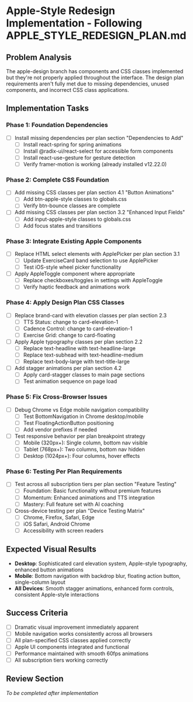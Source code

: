 # Apple-Style Redesign Implementation - Following APPLE_STYLE_REDESIGN_PLAN.md

## Problem Analysis
The apple-design branch has components and CSS classes implemented but they're not properly applied throughout the interface. The design plan requirements aren't fully met due to missing dependencies, unused components, and incorrect CSS class applications.

## Implementation Tasks

### Phase 1: Foundation Dependencies
- [ ] Install missing dependencies per plan section "Dependencies to Add"
  - [ ] Install react-spring for spring animations
  - [ ] Install @radix-ui/react-select for accessible form components  
  - [ ] Install react-use-gesture for gesture detection
  - [ ] Verify framer-motion is working (already installed v12.22.0)

### Phase 2: Complete CSS Foundation
- [ ] Add missing CSS classes per plan section 4.1 "Button Animations"
  - [ ] Add btn-apple-style classes to globals.css
  - [ ] Verify btn-bounce classes are complete
- [ ] Add missing CSS classes per plan section 3.2 "Enhanced Input Fields"
  - [ ] Add input-apple-style classes to globals.css
  - [ ] Add focus states and transitions

### Phase 3: Integrate Existing Apple Components
- [ ] Replace HTML select elements with ApplePicker per plan section 3.1
  - [ ] Update ExerciseCard band selection to use ApplePicker
  - [ ] Test iOS-style wheel picker functionality
- [ ] Apply AppleToggle component where appropriate
  - [ ] Replace checkboxes/toggles in settings with AppleToggle
  - [ ] Verify haptic feedback and animations work

### Phase 4: Apply Design Plan CSS Classes
- [ ] Replace brand-card with elevation classes per plan section 2.3
  - [ ] TTS Status: change to card-elevation-1
  - [ ] Cadence Control: change to card-elevation-1
  - [ ] Exercise Grid: change to card-floating
- [ ] Apply Apple typography classes per plan section 2.2
  - [ ] Replace text-headline with text-headline-large
  - [ ] Replace text-subhead with text-headline-medium
  - [ ] Replace text-body-large with text-title-large
- [ ] Add stagger animations per plan section 4.2
  - [ ] Apply card-stagger classes to main page sections
  - [ ] Test animation sequence on page load

### Phase 5: Fix Cross-Browser Issues
- [ ] Debug Chrome vs Edge mobile navigation compatibility
  - [ ] Test BottomNavigation in Chrome desktop/mobile
  - [ ] Test FloatingActionButton positioning
  - [ ] Add vendor prefixes if needed
- [ ] Test responsive behavior per plan breakpoint strategy
  - [ ] Mobile (320px+): Single column, bottom nav visible
  - [ ] Tablet (768px+): Two columns, bottom nav hidden
  - [ ] Desktop (1024px+): Four columns, hover effects

### Phase 6: Testing Per Plan Requirements
- [ ] Test across all subscription tiers per plan section "Feature Testing"
  - [ ] Foundation: Basic functionality without premium features
  - [ ] Momentum: Enhanced animations and TTS integration
  - [ ] Mastery: Full feature set with AI coaching
- [ ] Cross-device testing per plan "Device Testing Matrix"
  - [ ] Chrome, Firefox, Safari, Edge
  - [ ] iOS Safari, Android Chrome
  - [ ] Accessibility with screen readers

## Expected Visual Results
- **Desktop**: Sophisticated card elevation system, Apple-style typography, enhanced button animations
- **Mobile**: Bottom navigation with backdrop blur, floating action button, single-column layout
- **All Devices**: Smooth stagger animations, enhanced form controls, consistent Apple-style interactions

## Success Criteria
- [ ] Dramatic visual improvement immediately apparent
- [ ] Mobile navigation works consistently across all browsers
- [ ] All plan-specified CSS classes applied correctly
- [ ] Apple UI components integrated and functional
- [ ] Performance maintained with smooth 60fps animations
- [ ] All subscription tiers working correctly

## Review Section
*To be completed after implementation*